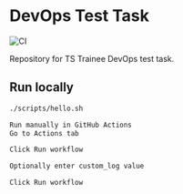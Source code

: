# DevOps Test Task

![CI](https://github.com/TanasiienkoAnastasia/devops-test-task-anastasiia/actions/workflows/run-script.yml/badge.svg)


Repository for TS Trainee DevOps test task.

## Run locally

```bash
./scripts/hello.sh

Run manually in GitHub Actions
Go to Actions tab

Click Run workflow

Optionally enter custom_log value

Click Run workflow
